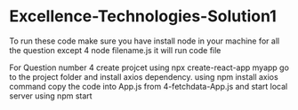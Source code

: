 # Excellence-Technologies-Solution1

To run these code make sure you have install node in your machine
for all the question except 4
node filename.js it will run code file

For Question number 4
create projcet using npx create-react-app myapp
go to the project folder and install axios dependency.
using npm install axios command
copy the code into App.js from 4-fetchdata-App.js
and start local server using npm start
